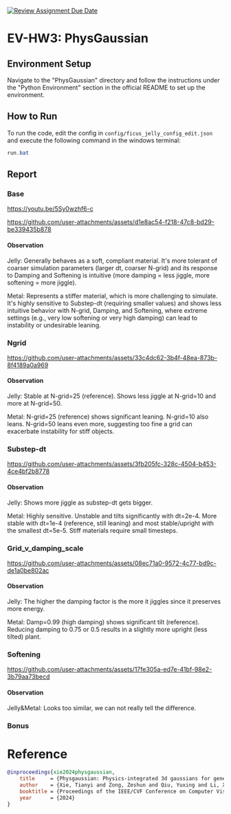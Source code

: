 [![Review Assignment Due Date](https://classroom.github.com/assets/deadline-readme-button-22041afd0340ce965d47ae6ef1cefeee28c7c493a6346c4f15d667ab976d596c.svg)](https://classroom.github.com/a/SdXSjEmH)

# EV-HW3: PhysGaussian

## Environment Setup

Navigate to the "PhysGaussian" directory and follow the instructions under the "Python Environment" section in the official README to set up the environment.

## How to Run

To run the code, edit the config in `config/ficus_jelly_config_edit.json` and execute the following command in the windows terminal:

```ps1
run.bat
```

## Report

### Base

https://youtu.be/5Sy0wzhf6-c

https://github.com/user-attachments/assets/d1e8ac54-f218-47c8-bd29-be339435b878

#### Observation
Jelly: Generally behaves as a soft, compliant material. It's more tolerant of coarser simulation parameters (larger dt, coarser N-grid) and its response to Damping and Softening is intuitive (more damping = less jiggle, more softening = more jiggle).

Metal: Represents a stiffer material, which is more challenging to simulate. It's highly sensitive to Substep-dt (requiring smaller values) and shows less intuitive behavior with N-grid, Damping, and Softening, where extreme settings (e.g., very low softening or very high damping) can lead to instability or undesirable leaning.

### Ngrid

https://github.com/user-attachments/assets/33c4dc62-3b4f-48ea-873b-8f4189a0a969

#### Observation

Jelly: Stable at N-grid=25 (reference). Shows less jiggle at N-grid=10 and more at N-grid=50.

Metal: N-grid=25 (reference) shows significant leaning. N-grid=10 also leans. N-grid=50 leans even more, suggesting too fine a grid can exacerbate instability for stiff objects.

### Substep-dt

https://github.com/user-attachments/assets/3fb205fc-328c-4504-b453-4ce4bf2b8778

#### Observation

Jelly: Shows more jiggle as substep-dt gets bigger.

Metal: Highly sensitive. Unstable and tilts significantly with dt=2e-4. More stable with dt=1e-4 (reference, still leaning) and most stable/upright with the smallest dt=5e-5. Stiff materials require small timesteps.

### Grid_v_damping_scale

https://github.com/user-attachments/assets/08ec71a0-9572-4c77-bd9c-de1a0be802ac

#### Observation

Jelly: The higher the damping factor is the more it jiggles since it preserves more energy.

Metal: Damp=0.99 (high damping) shows significant tilt (reference). Reducing damping to 0.75 or 0.5 results in a slightly more upright (less tilted) plant.

### Softening

https://github.com/user-attachments/assets/17fe305a-ed7e-41bf-98e2-3b79aa73becd

#### Observation

Jelly&Metal: Looks too similar, we can not really tell the difference.

### Bonus



# Reference

```bibtex
@inproceedings{xie2024physgaussian,
    title     = {Physgaussian: Physics-integrated 3d gaussians for generative dynamics},
    author    = {Xie, Tianyi and Zong, Zeshun and Qiu, Yuxing and Li, Xuan and Feng, Yutao and Yang, Yin and Jiang, Chenfanfu},
    booktitle = {Proceedings of the IEEE/CVF Conference on Computer Vision and Pattern Recognition},
    year      = {2024}
}
```
